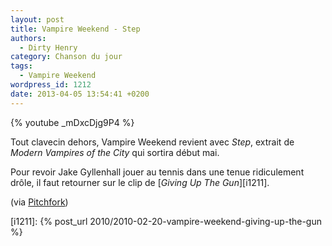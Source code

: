 ```yaml
---
layout: post
title: Vampire Weekend - Step
authors:
  - Dirty Henry
category: Chanson du jour
tags:
  - Vampire Weekend
wordpress_id: 1212
date: 2013-04-05 13:54:41 +0200
---
```


{% youtube _mDxcDjg9P4 %}

Tout clavecin dehors, Vampire Weekend revient avec _Step_, extrait de _Modern
Vampires of the City_ qui sortira début mai.

Pour revoir Jake Gyllenhall jouer au tennis dans une tenue ridiculement drôle,
il faut retourner sur le clip de [_Giving Up The Gun_][i1211].

(via
[Pitchfork](https://pitchfork.com/reviews/tracks/15133-vampire-weekend-step/))

[i1211]: {% post_url 2010/2010-02-20-vampire-weekend-giving-up-the-gun %}
